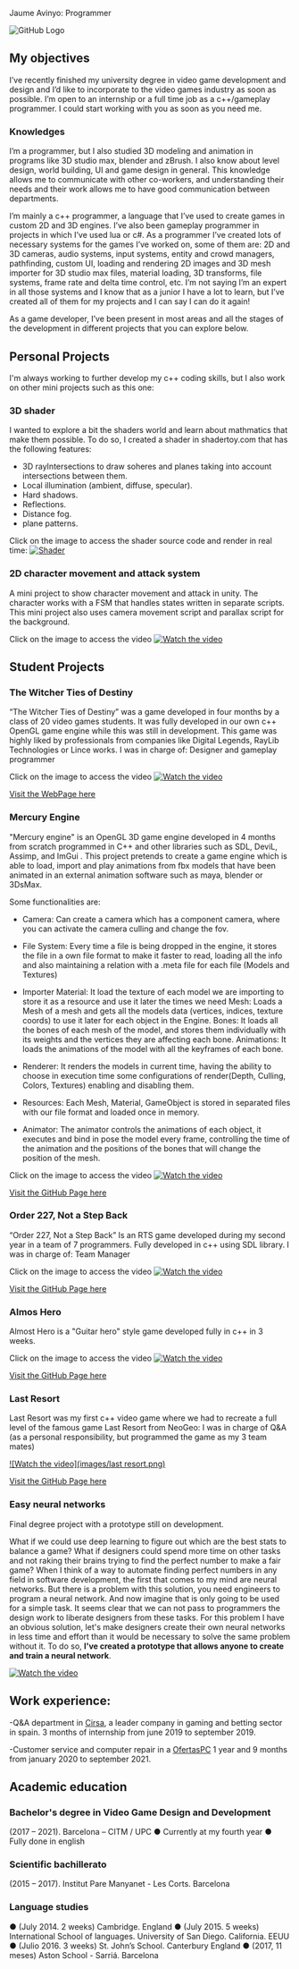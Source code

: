 Jaume Avinyo: Programmer

![GitHub Logo](/images/yo.png)

## My objectives
I’ve recently finished my university degree in video game development and design and I’d like to incorporate to the video games industry as soon as possible.
I’m open to an internship or a full time job as a c++/gameplay programmer.  I could start working with you as soon as you need me.


### Knowledges
I’m a programmer, but I also studied 3D modeling and animation in programs like 3D studio max, blender and zBrush. I also know about level design, world building, UI and game design in general. This knowledge allows me to communicate with other co-workers, and understanding their needs and their work allows me to have good communication between departments.

I’m mainly a c++ programmer, a language that I’ve used to create games in custom  2D and 3D engines. I’ve also been gameplay programmer in projects in which I’ve used lua or c#. As a programmer I’ve created lots of necessary systems for the games I’ve worked on, some of them are: 2D and 3D cameras, audio systems, input systems, entity and crowd managers, pathfinding, custom UI, loading and  rendering 2D images and 3D mesh importer for 3D studio max files, material loading, 3D transforms, file systems, frame rate and delta time control, etc. I’m not saying I’m an expert in all those systems and I know that as a junior I have a lot to learn, but I’ve created all of them for my projects and I can say I can do it again!

As a game developer, I’ve been present in most areas and all the stages of the development in different projects that you can explore below.

## Personal Projects

I'm always working to further develop my c++ coding skills, but I also work on other mini projects such as this one:
### 3D shader
I wanted to explore a bit the shaders world and learn about mathmatics that make them possible. To do so, I created a shader in shadertoy.com that has the following features: 
- 3D rayIntersections to draw soheres and planes taking into account  intersections between them.
- Local illumination (ambient, diffuse, specular).
- Hard shadows.
- Reflections.
- Distance fog.
- plane patterns.

Click on the image to access the shader source code and render in real time:
[![Shader](/images/reflectionsShader.jpg)]([https://example.com](https://www.shadertoy.com/view/DdV3Dz))
### 2D character movement and attack system

A mini project to show character movement and attack in unity.
The character works with a FSM that handles states written in separate scripts. This mini project also uses camera movement script and parallax script for the background.

Click on the image to access the video
[![Watch the video](/images/fsm_character.png)](https://youtu.be/3afHinusUmc)

## Student Projects


### The Witcher Ties of Destiny
“The Witcher Ties of Destiny” was a game developed in four months by a
class of 20 video games students. It was fully developed in our own c++
OpenGL game engine while this was still in development. This game was
highly liked by professionals from companies like Digital Legends, RayLib
Technologies or Lince works.
I was in charge of: Designer and gameplay programmer


Click on the image to access the video
[![Watch the video](/images/tiesofdestiny.png)](https://www.youtube.com/watch?v=m5PS3PCTRs0)

[Visit the WebPage here](https://tiesofdestiny.com/) 

### Mercury Engine
"Mercury engine" is an OpenGL 3D game engine developed in 4 months from scratch programmed in C++ and other libraries such as SDL, DeviL, Assimp, and ImGui . This project pretends to create a game engine which is able to load, import and play animations from fbx models that have been animated in an external animation software such as maya, blender or 3DsMax.

Some functionalities are: 

- Camera: Can create a camera which has a component camera, where you can activate the camera culling and change the fov.

- File System: Every time a file is being dropped in the engine, it stores the file in a own file format to make it faster to read, loading all the info and also maintaining a     relation with a .meta file for each file (Models and Textures)

- Importer
  Material: It load the texture of each model we are importing to store it as a resource and use it later the times we need
  Mesh: Loads a Mesh of a mesh and gets all the models data (vertices, indices, texture coords) to use it later for each object in the Engine.
  Bones: It loads all the bones of each mesh of the model, and stores them individually with its weights and the vertices they are affecting each bone.
  Animations: It loads the animations of the model with all the keyframes of each bone.
  
- Renderer: It renders the models in current time, having the ability to choose in execution time some configurations of render(Depth, Culling, Colors, Textures) enabling and disabling them.

- Resources: Each Mesh, Material, GameObject is stored in separated files with our file format and loaded once in memory.

- Animator: The animator controls the animations of each object, it executes and bind in pose the model every frame, controlling the time of the animation and the positions of the bones that will change the position of the mesh. 
  
  
Click on the image to access the video
[![Watch the video](/images/mercuryengine.png)](https://www.youtube.com/watch?v=qAw3V35vyvA)

[Visit the GitHub Page here](https://github.com/knela96/Mercury-Engine) 



### Order 227, Not a Step Back
“Order 227, Not a Step Back” Is an RTS game developed during my second
year in a team of 7 programmers. Fully developed in c++ using SDL library.
I was in charge of: Team Manager


Click on the image to access the video
[![Watch the video](/images/order227.png)](https://www.youtube.com/watch?v=2uebz2vIlOg)

[Visit the GitHub Page here](https://cutt.ly/Dh0o84m) 



### Almos Hero
Almost Hero is a "Guitar hero" style game developed fully in c++ in 3 weeks.


Click on the image to access the video
[![Watch the video](/images/almosthero.png)](https://youtu.be/vuUG-xygVik)

[Visit the GitHub Page here](https://cutt.ly/8h0o4MY) 


### Last Resort
Last Resort was my first c++ video game where we had to recreate a full level of
the famous game Last Resort from NeoGeo:
I was in charge of Q&A (as a personal responsibility, but programmed the game as my 3 team
mates)


[![Watch the video](images/last resort.png)](https://cutt.ly/2h0o5U4)

[Visit the GitHub Page here](https://cutt.ly/Dh0pqJL) 



### Easy neural networks
Final degree project with a prototype still on development.

What if we could use deep learning to figure out which are the best stats to balance a game? What if designers could spend more time on other tasks and not raking their brains trying to find the perfect number to make a fair game? 
When I think of a way to automate finding perfect numbers in any field in software development, the first that comes to my mind are neural networks. But there is a problem with this solution, you need engineers to program a neural network. And now imagine that is only going to be used for a simple task. It seems clear that we can not pass to programmers the design work to liberate designers from these tasks.
For this problem I have an obvious solution, let's make designers create their own neural networks in less time and effort than it would be necessary to solve the same problem without it. To do so, **I've created a prototype that allows anyone to create and train a neural network**.


[![Watch the video](images/Screenshot_1.png)](https://www.youtube.com/watch?v=vVJ6H56kYGs)




## Work experience:

-Q&A department in [Cirsa](https://www.cirsa.com/), a leader company in gaming and betting sector in spain.
  3 months of internship from june 2019 to september 2019.
  
-Customer service and computer repair in a [OfertasPC](https://www.ofertaspc.com/)
 1 year and 9 months from january 2020 to september 2021.


## Academic education

### Bachelor's degree in Video Game Design and Development
(2017 – 2021). Barcelona – CITM / UPC
● Currently at my fourth year
● Fully done in english 



### Scientific bachillerato
(2015 – 2017). Institut Pare Manyanet - Les Corts. Barcelona



### Language studies
● (July 2014. 2 weeks) Cambridge. England
● (July 2015. 5 weeks) International School of languages. University of San
Diego. California. EEUU
● (Julio 2016. 3 weeks) St. John’s School. Canterbury England
● (2017, 11 meses) Aston School - Sarriá. Barcelona


